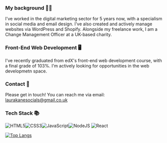 ### My background 👩‍💻
I've worked in the digital marketing sector for 5 years now, with a specialism in social media and email design. I've also created and actively manage websites via WordPress and Shopify. Alongside my freelance work, I am a Change Management Officer at a UK-based charity.

### Front-End Web Development 🖥️
I've recently graduated from edX's front-end web development course, with a final grade of 103%. I'm actively looking for opportunities in the web developmetn space. 

### Contact 📩
Please get in touch! You can reach me via email: laurakanesocials@gmail.co.uk

### Tech Stack 📚
![HTML5](https://img.shields.io/badge/html5-%23E34F26.svg?style=for-the-badge&logo=html5&logoColor=white)![CSS3](https://img.shields.io/badge/css3-%231572B6.svg?style=for-the-badge&logo=css3&logoColor=white)![JavaScript](https://img.shields.io/badge/javascript-%23323330.svg?style=for-the-badge&logo=javascript&logoColor=%23F7DF1E)![NodeJS](https://img.shields.io/badge/node.js-6DA55F?style=for-the-badge&logo=node.js&logoColor=white)	![React](https://img.shields.io/badge/react-%2320232a.svg?style=for-the-badge&logo=react&logoColor=%2361DAFB)

[![Top Langs](https://github-readme-stats.vercel.app/api/top-langs/?username=kauralane&layout=donut)](https://github.com/kauralane/github-readme-stats)
<!--
**kauralane/kauralane** is a ✨ _special_ ✨ repository because its `README.md` (this file) appears on your GitHub profile.

Here are some ideas to get you started:

- 🔭 I’m currently working on ...
- 🌱 I’m currently learning ...
- 👯 I’m looking to collaborate on ...
- 🤔 I’m looking for help with ...
- 💬 Ask me about ...
- 📫 How to reach me: ...
- 😄 Pronouns: ...
- ⚡ Fun fact: ...
-->

